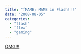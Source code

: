 ```yaml
---
title: "fMAME; MAME in Flash!!!"
date: "2008-08-05"
categories: 
  - "flash"
  - "flex"
  - "gaming"
---
```


[OMG!!!](http://www.flashmagazine.com/news/detail/fmame_arcade_emulator_done_in_flash/)
